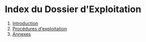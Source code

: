 # Index du Dossier d'Exploitation

1. [Introduction](sections/introduction.md)
2. [Procédures d'exploitation](sections/procedure.md)
3. [Annexes](sections/annexes.md)

